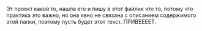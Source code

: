Эт  проект какой то, нашла его и пишу в этот файлик что то, потому что практика это важно, но она явно не связана с описанием содержимого этой папки, поэтому пусть будет этот текст. ПРИВЕЕЕЕТ.